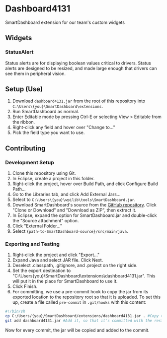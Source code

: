 # Dashboard4131
SmartDashboard extension for our team's custom widgets

## Widgets
### StatusAlert
Status alerts are for displaying boolean values critical to drivers. Status alerts are designed to be resized, and made large enough that drivers can see them in peripheral vision.

## Setup (Use)
1. Download `dashboard4131.jar` from the root of this repository into `C:\Users\{you}\SmartDashboard\extensions`.
1. Run SmartDashboard as normal.
1. Enter Editable mode by pressing Ctrl-E or selecting View > Editable from the ribbon.
1. Right-click any field and hover over "Change to..."
1. Pick the field type you want to use.

## Contributing
### Development Setup
1. Clone this repository using Git.
1. In Eclipse, create a project in this folder.
1. Right-click the project, hover over Build Path, and click Configure Build Path...
1. Go to the Libraries tab, and click Add External Jars...
1. Select to `C:\Users\{you}\wpilib\tools\SmartDashboard.jar`.
1. Download SmartDashboard's source from the [GitHub repository](https://github.com/wpilibsuite/SmartDashboard). Click "Clone or Download" and "Download as ZIP", then extract it.
1. In Eclipse, expand the option for SmartDashboard.jar and double-click the "Source attachment" option.
1. Click "External Folder..."
1. Select `{path-to-SmartDashboard-source}/src/main/java`.

### Exporting and Testing
1. Right-click the project and click "Export..."
1. Expand Java and select JAR file. Click Next.
1. Deselect .classpath, .gitignore, and .project on the right side.
1. Set the export destination to "C:\Users\{you}\SmartDashboard\extensions\dashboard4131.jar". This will put it in the place for SmartDashboard to use it.
1. Click Finish.
1. For committing, we use a pre-commit hook to copy the jar from its exported location to the repository root so that it is uploaded. To set this up, create a file called `pre-commit` in `.git/hooks` with this content:  
```bash
#!/bin/sh
cp C:/Users/{you}/SmartDashboard/extensions/dashboard4131.jar . #Copy the exported jar into the repository
git add dashboard4131.jar #Add it, so that it's committed with the rest of the files
```
Now for every commit, the jar will be copied and added to the commit.
